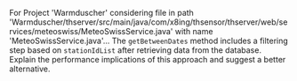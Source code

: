 For Project 'Warmduscher' considering file in path 'Warmduscher/thserver/src/main/java/com/x8ing/thsensor/thserver/web/services/meteoswiss/MeteoSwissService.java' with name 'MeteoSwissService.java'... 
The `getBetweenDates` method includes a filtering step based on `stationIdList` after retrieving data from the database. Explain the performance implications of this approach and suggest a better alternative.